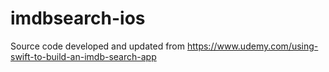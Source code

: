 # imdbsearch-ios
Source code developed and updated from https://www.udemy.com/using-swift-to-build-an-imdb-search-app

